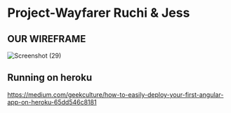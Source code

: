 # Project-Wayfarer Ruchi & Jess
## OUR WIREFRAME 
![Screenshot (29)](https://user-images.githubusercontent.com/29801753/150398604-e3113d81-9fa3-4f49-8f91-0a63ddbfb8d1.png)


## Running on heroku

https://medium.com/geekculture/how-to-easily-deploy-your-first-angular-app-on-heroku-65dd546c8181